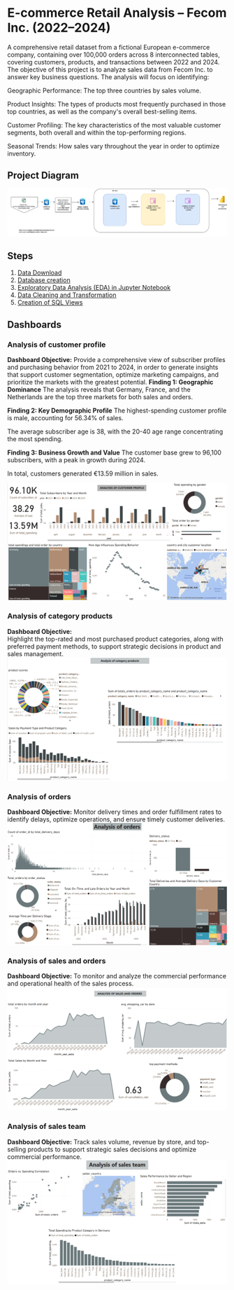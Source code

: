 # E-commerce Retail Analysis – Fecom Inc. (2022–2024)
A comprehensive retail dataset from a fictional European e-commerce company, containing over 100,000 orders across 8 interconnected tables, covering customers, products, and transactions between 2022 and 2024.
The objective of this project is to analyze sales data from Fecom Inc. to answer key business questions. The analysis will focus on identifying:

Geographic Performance: The top three countries by sales volume.

Product Insights: The types of products most frequently purchased in those top countries, as well as the company's overall best-selling items.

Customer Profiling: The key characteristics of the most valuable customer segments, both overall and within the top-performing regions.

Seasonal Trends: How sales vary throughout the year in order to optimize inventory.
## Project Diagram
![Data diagram](image/project%20diagram.png)
## Steps
1. [Data Download](https://www.kaggle.com/datasets/cemeraan/fecom-inc-e-com-marketplace-orders-data-crm)
2. [Database creation](https://github.com/paulista22/retail-analysis/tree/main/2.Database%20Creation)
3. [Exploratory Data Analysis (EDA) in Jupyter Notebook](https://github.com/paulista22/retail-analysis/tree/main/3.exploratory%20data%20analysis)
4. [Data Cleaning and Transformation](https://github.com/paulista22/retail-analysis/tree/main/4.data-cleaning)
5. [Creation of SQL Views](https://github.com/paulista22/retail-analysis/tree/main/5.Creation%20of%20SQL%20Views)
## Dashboards
### Analysis of customer profile
**Dashboard Objective:** 
Provide a comprehensive view of subscriber profiles and purchasing behavior from 2021 to 2024, in order to generate insights that support customer segmentation, optimize marketing campaigns, and prioritize the markets with the greatest potential.
**Finding 1: Geographic Dominance**
The analysis reveals that Germany, France, and the Netherlands are the top three markets for both sales and orders.

**Finding 2: Key Demographic Profile**
The highest-spending customer profile is male, accounting for 56.34% of sales.

The average subscriber age is 38, with the 20-40 age range concentrating the most spending.

**Finding 3: Business Growth and Value**
The customer base grew to 96,100 subscribers, with a peak in growth during 2024.

In total, customers generated €13.59 million in sales.

![Data diagram](6.Dashboards/Analysis%20of%20customer%20profile.png)
### Analysis of category products
**Dashboard Objective:**  
Highlight the top-rated and most purchased product categories, along with preferred payment methods, to support strategic decisions in product and sales management.
![Data diagram](6.Dashboards/Analysis%20of%20category%20products.png)

### Analysis of orders
**Dashboard Objective:**
Monitor delivery times and order fulfillment rates to identify delays, optimize operations, and ensure timely customer deliveries.
![Data diagram](6.Dashboards/Analysis%20of%20orders.png)

### Analysis of sales and orders
**Dashboard Objective:**
To monitor and analyze the commercial performance and operational health of the sales process.
![Data diagram](6.Dashboards/Analysis%20of%20sales%20and%20orders.png)

### Analysis of sales team
**Dashboard Objective:**
Track sales volume, revenue by store, and top-selling products to support strategic sales decisions and optimize commercial performance.
![Data diagram](6.Dashboards/Analysis%20of%20sales%20team.png)
